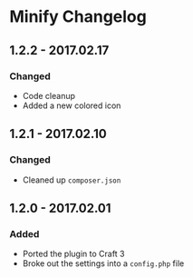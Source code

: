 # Minify Changelog

## 1.2.2 - 2017.02.17
### Changed
* Code cleanup
* Added a new colored icon

## 1.2.1 - 2017.02.10
### Changed
* Cleaned up `composer.json`

## 1.2.0 - 2017.02.01
### Added
- Ported the plugin to Craft 3
- Broke out the settings into a `config.php` file
